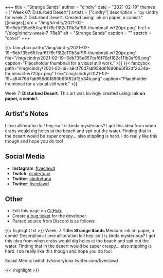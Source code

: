 +++
title =       "Strange Sands"
author =      "cindry"
date =        "2021-02-19"
themes =      ["Week 07: Disturbed Desert"]
artists =     ["cindry"]
description = "by cindry for week 7: Disturbed Desert. Created using: ink on paper,  a comic!."
[[images]]
      src = "/img/cindry/2021-02-19+6db735e657caf6f76ef182c111b3af96-thumbnail-w720px.png"
      href = "/blog/cindry-week-7-78e8"
      alt = "Strange Sands"
      caption = ""
      stretch = "cover"
+++

{{< fancybox path="/img/cindry/2021-02-19+6db735e657caf6f76ef182c111b3af96-thumbnail-w720px.png" file="/img/cindry/2021-02-19+6db735e657caf6f76ef182c111b3af96.png" caption="Placeholder thumbnail for a visual still work." >}}
{{< fancybox path="/img/cindry/2021-02-19+a94f76d7ab958d0f890b66f82df2b34b-thumbnail-w720px.png" file="/img/cindry/2021-02-19+a94f76d7ab958d0f890b66f82df2b34b.png" caption="Placeholder thumbnail for a visual still work." >}}


Week 7: **Disturbed Desert**. This art was lovingly created using: **ink on paper,  a comic!**.

## Artist's Notes

I love alliteration lol!
hey isn't is kinda mysterious? I got this idea from when crabs would dig holes at the beach and spit out the water. Finding that in the desert would be super creepy... also stippling is hard. I do really like this though and hope you do too!

## Social Media

- **Instagram**: <a href='https://instagram.com/fiveclawd' target='_blank'>fiveclawd</a>
- **Twitch**: <a href='https://twitch.tv/cindrytuna' target='_blank'>cindrytuna</a>
- **Twitter**: <a href='https://twitter.com/cindrytuna' target='_blank'>cindrytuna</a>
- **Twitter**: <a href='https://twitter.com/fiveclawd' target='_blank'>fiveclawd</a>

## Other

- Edit this page on [GitHub](https://github.com/teaminkling/web-refresh/edit/main/content/blog/cindry-week-7-78e8.md).
- Create [a bug ticket](https://github.com/teaminkling/web-refresh/issues/new?assignees=&labels=bug&template=problem-report.md&title=) for the developer.
- Parsed source from Discord is as follows:

{{< highlight txt >}}
Week: 7
**Title:  Strange Sands**
Medium: ink on paper,  a comic!
Description: I love alliteration lol!
hey isn't is kinda mysterious? I got this idea from when crabs would dig holes at the beach and spit out the water. Finding that in the desert would be super creepy... also stippling is hard. I do really like this though and hope you do too!

Social Media: twitch.tv/cindrytuna twitter.com/fiveclawd




{{< /highlight >}}